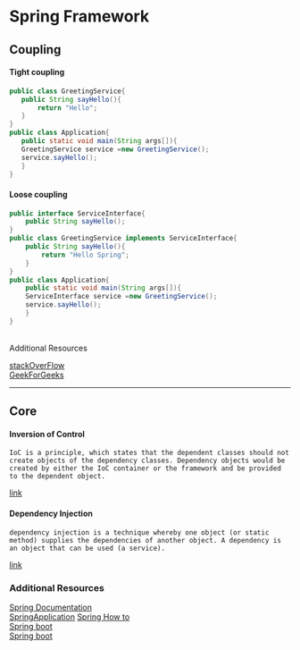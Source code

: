 # Spring Framework

## Coupling 
#### Tight coupling
 ```java
public class GreetingService{
    public String sayHello(){
        return "Hello";
    }
}
public class Application{
    public static void main(String args[]){
    GreetingService service =new GreetingService();
    service.sayHello();
    }
}
 ``` 
#### Loose coupling
```java
public interface ServiceInterface{
    public String sayHello();
}
public class GreetingService implements ServiceInterface{
    public String sayHello(){
        return "Hello Spring";
    }
}
public class Application{
    public static void main(String args[]){
    ServiceInterface service =new GreetingService();
    service.sayHello();
    }
}
 ``` 
 <br>
Additional Resources

 [stackOverFlow](https://stackoverflow.com/questions/2832017/what-is-the-difference-between-loose-coupling-and-tight-coupling-in-the-object-o) <br>
 [GeekForGeeks](https://www.geeksforgeeks.org/coupling-in-java/)

 ---

 ## Core  
 #### Inversion of Control
    IoC is a principle, which states that the dependent classes should not create objects of the dependency classes. Dependency objects would be created by either the IoC container or the framework and be provided to the dependent object.
 [link](https://medium.com/@amitkma/understanding-inversion-of-control-ioc-principle-163b1dc97454)   
 #### Dependency Injection
    dependency injection is a technique whereby one object (or static method) supplies the dependencies of another object. A dependency is an object that can be used (a service).
 [link](https://www.freecodecamp.org/news/a-quick-intro-to-dependency-injection-what-it-is-and-when-to-use-it-7578c84fa88f/)
    




### Additional Resources
[Spring Documentation]( https://docs.spring.io/spring-boot/docs/current/reference/html/index.html) <br>
[SpringApplication](https://docs.spring.io/spring-boot/docs/current/reference/html/features.html#features.spring-application)
[Spring How to](https://docs.spring.io/spring-boot/docs/current/reference/html/howto.html#howto.application) <br>
[Spring boot](https://docs.spring.io/spring-boot/docs/current/reference/html/using.html#using.build-systems) <br>
[Spring boot](https://docs.spring.io/spring-boot/docs/2.1.3.RELEASE/reference/htmlsingle/) <br>




 
